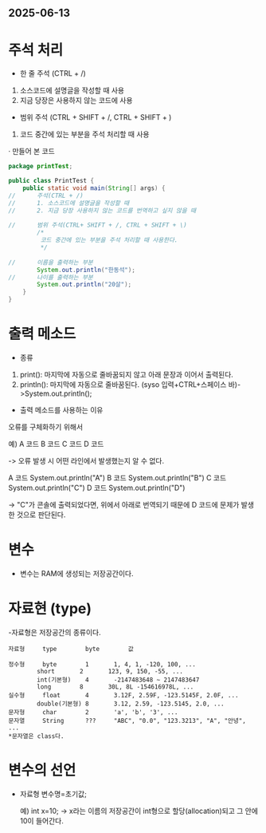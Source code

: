 ## 2025-06-13

# 주석 처리

- 한 줄 주석 (CTRL + /)
1. 소스코드에 설명글을 작성할 때 사용
2. 지금 당장은 사용하지 않는 코드에 사용
- 범위 주석 (CTRL + SHIFT + /, CTRL + SHIFT + \)
1. 코드 중간에 있는 부분을 주석 처리할 때 사용

· 만들어 본 코드

```java
package printTest;

public class PrintTest {
	public static void main(String[] args) {
//		주석(CTRL + /)
//		1. 소스코드에 설명글을 작성할 때
//		2. 지금 당장 사용하지 않는 코드를 번역하고 싶지 않을 때
		
//		범위 주석(CTRL+ SHIFT + /, CTRL + SHIFT + \)
		/*
		 코드 중간에 있는 부분을 주석 처리할 때 사용한다.
		 */
		
//		이름을 출력하는 부분
		System.out.println("한동석");
//		나이를 출력하는 부분
		System.out.println("20살");
	}
}
```

# 출력 메소드

- 종류
1. print(): 마지막에 자동으로 줄바꿈되지 않고 아래 문장과 이어서 출력된다.
2. println(): 마지막에 자동으로 줄바꿈된다.
(syso 입력+CTRL+스페이스 바)->System.out.println();

- 출력 메소드를 사용하는 이유

오류를 구체화하기 위해서

예)
A 코드
B 코드
C 코드
D 코드

-> 오류 발생 시 어떤 라인에서 발생했는지 알 수 없다.

A 코드
System.out.println("A")
B 코드
System.out.println("B")
C 코드
System.out.println("C")
D 코드
System.out.println("D")

-> "C"가 콘솔에 출력되었다면, 위에서 아래로 번역되기 때문에 D 코드에 문제가 발생한 것으로 판단된다.

# 변수

- 변수는 RAM에 생성되는 저장공간이다.

# 자료현 (type)

-자료형은 저장공간의 종류이다.


	자료형		type		byte		값

	정수형		byte		1		1, 4, 1, -120, 100, ...
			short		2		123, 9, 150, -55, ...
			int(기본형)	4		-2147483648 ~ 2147483647
			long		8		30L, 8L -154616978L, ...
	실수형		float		4		3.12F, 2.59F, -123.5145F, 2.0F, ...
			double(기본형)	8		3.12, 2.59, -123.5145, 2.0, ...
	문자형		char		2		'a', 'b', '3', ...
	문자열		String		???		"ABC", "0.0", "123.3213", "A", "안녕", ...
	*문자열은 class다.

# 변수의 선언

- 자료형 변수명=초기값;

  예)
  int x=10;
  -> x라는 이름의 저장공간이 int형으로 할당(allocation)되고 그 안에 10이 들어간다.
